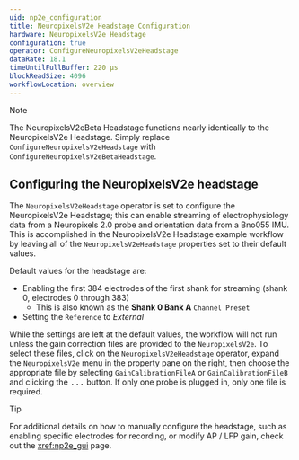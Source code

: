 ```yaml
---
uid: np2e_configuration
title: NeuropixelsV2e Headstage Configuration
hardware: NeuropixelsV2e Headstage
configuration: true
operator: ConfigureNeuropixelsV2eHeadstage
dataRate: 18.1
timeUntilFullBuffer: 220 μs
blockReadSize: 4096
workflowLocation: overview
---
```


> [!NOTE]
> The NeuropixelsV2eBeta Headstage functions nearly identically to the NeuropixelsV2e Headstage. Simply replace `ConfigureNeuropixelsV2eHeadstage` with `ConfigureNeuropixelsV2eBetaHeadstage`.

## Configuring the NeuropixelsV2e headstage
The `NeuropixelsV2eHeadstage` operator is set to configure the NeuropixelsV2e Headstage; this can enable streaming of electrophysiology data from a Neuropixels 2.0 probe and orientation data from a Bno055 IMU. This is accomplished in the NeuropixelsV2e Headstage example workflow by leaving all of the `NeuropixelsV2eHeadstage` properties set to their default values.

Default values for the headstage are:
- Enabling the first 384 electrodes of the first shank for streaming (shank 0, electrodes 0 through 383)
    - This is also known as the **Shank 0 Bank A** `Channel Preset`
- Setting the `Reference` to *External*

While the settings are left at the default values, the workflow will not run unless the gain correction files are provided to the `NeuropixelsV2e`. To select these files, click on the `NeuropixelsV2eHeadstage` operator, expand the `NeuropixelsV2e` menu in the property pane on the right, then choose the appropriate file by selecting `GainCalibrationFileA` or `GainCalibrationFileB` and clicking the <kbd>...</kbd> button. If only one probe is plugged in, only one file is required.

> [!TIP]
> For additional details on how to manually configure the headstage, such as enabling specific electrodes for recording, or modify AP / LFP gain, check out the <xref:np2e_gui> page.
